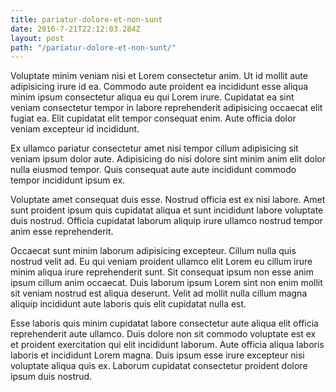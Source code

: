 ```yaml
---
title: pariatur-dolore-et-non-sunt
date: 2016-7-21T22:12:03.284Z
layout: post
path: "/pariatur-dolore-et-non-sunt/"
---
```


Voluptate minim veniam nisi et Lorem consectetur anim. Ut id mollit aute adipisicing irure id ea. Commodo aute proident ea incididunt esse aliqua minim ipsum consectetur aliqua eu qui Lorem irure. Cupidatat ea sint veniam consectetur tempor in labore reprehenderit adipisicing occaecat elit fugiat ea. Elit cupidatat elit tempor consequat enim. Aute officia dolor veniam excepteur id incididunt.

Ex ullamco pariatur consectetur amet nisi tempor cillum adipisicing sit veniam ipsum dolor aute. Adipisicing do nisi dolore sint minim anim elit dolor nulla eiusmod tempor. Quis consequat aute aute incididunt commodo tempor incididunt ipsum ex.

Voluptate amet consequat duis esse. Nostrud officia est ex nisi labore. Amet sunt proident ipsum quis cupidatat aliqua et sunt incididunt labore voluptate duis nostrud. Officia cupidatat laborum aliquip irure ullamco nostrud tempor anim esse reprehenderit.

Occaecat sunt minim laborum adipisicing excepteur. Cillum nulla quis nostrud velit ad. Eu qui veniam proident ullamco elit Lorem eu cillum irure minim aliqua irure reprehenderit sunt. Sit consequat ipsum non esse anim ipsum cillum anim occaecat. Duis laborum ipsum Lorem sint non enim mollit sit veniam nostrud est aliqua deserunt. Velit ad mollit nulla cillum magna aliquip incididunt aute laboris quis elit cupidatat nulla est.

Esse laboris quis minim cupidatat labore consectetur aute aliqua elit officia reprehenderit aute ullamco. Duis dolore non sit commodo voluptate est ex et proident exercitation qui elit incididunt laborum. Aute officia aliqua laboris laboris et incididunt Lorem magna. Duis ipsum esse irure excepteur nisi voluptate aliqua quis ex. Laborum cupidatat consectetur proident dolore ipsum duis nostrud.